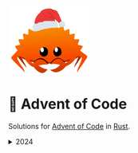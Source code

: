 <img src="./assets/christmas_ferris.png" width="164">

# 🎄 Advent of Code

Solutions for [Advent of Code](https://adventofcode.com/) in [Rust](https://www.rust-lang.org/).

<details>
  <summary>2024</summary>

<!--- advent_readme_stars table --->
## 2024 Results

| Day | Part 1 | Part 2 |
| :---: | :---: | :---: |
| [Day 1](https://adventofcode.com/2024/day/1) | ⭐ | ⭐ |
| [Day 2](https://adventofcode.com/2024/day/2) | ⭐ | ⭐ |
| [Day 3](https://adventofcode.com/2024/day/3) | ⭐ | ⭐ |
| [Day 4](https://adventofcode.com/2024/day/4) | ⭐ | ⭐ |
| [Day 5](https://adventofcode.com/2024/day/5) | ⭐ | ⭐ |
| [Day 6](https://adventofcode.com/2024/day/6) | ⭐ | ⭐ |
| [Day 7](https://adventofcode.com/2024/day/7) | ⭐ | ⭐ |
<!--- advent_readme_stars table --->

<!--- benchmarking table --->
## Benchmarks

| Day | Part 1 | Part 2 |
| :---: | :---: | :---:  |
| [Day 1](./src/bin/01.rs) | `54.1µs` | `82.9µs` |
| [Day 2](./src/bin/02.rs) | `244.5µs` | `932.2µs` |
| [Day 3](./src/bin/03.rs) | `865.1µs` | `930.3µs` |
| [Day 4](./src/bin/04.rs) | `3.2ms` | `2.1ms` |
| [Day 5](./src/bin/05.rs) | `962.0µs` | `2.7ms` |
| [Day 6](./src/bin/06.rs) | `605.3µs` | `11.6s` |
| [Day 7](./src/bin/07.rs) | `4.5ms` | `789.6ms` |
| [Day 8](./src/bin/08.rs) | `73.4µs` | `237.6µs` |

**Total: 12407.09ms**
<!--- benchmarking table --->
</details>
